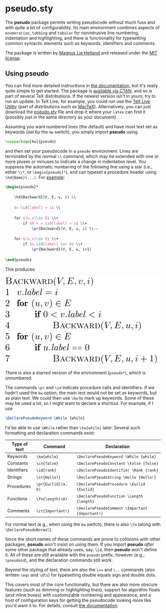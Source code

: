 # pseudo.sty

The **pseudo** package permits writing pseudocode without much fuss and with
quite a bit of configurability. Its main environment combines aspects of
`enumeration`, `tabbing` and `tabular` for nonintrusive line numbering,
indentation and highlighting, and there is functionality for typesetting
common syntactic elements such as keywords, identifiers and comments.

The package is written by [Magnus Lie Hetland](mailto:mlh@ntnu.no) and
released under the [MIT license](LICENSE).

## Using pseudo

You can find more detailed instructions in [the
documentation](doc/pseudo.pdf), but it's really quite simple to get started.
The package is [available via CTAN](https://ctan.org/pkg/pseudo), and so is
part of several TeX distributions. If the newest version isn't in yours, try
to run an update. In TeX Live, for example, you could run use the [TeX Live
Utility](http://amaxwell.github.io/tlutility/) (part of distributions such as
[MacTeX](https://tug.org/mactex/)). Alternatively, you can just download the
[pseudo.sty](pseudo.sty) file and drop it where your `latex` can find it
(possibly just in the same directory as your document).

Assuming you want numbered lines (the default) and have most text set as
keywords (set by the `kw` switch), you simply import **pseudo** using

```tex
\usepackage[kw]{pseudo}
```

and then set your pseudocode in a `pseudo` environment. Lines are terminated
by the normal `\\` command, which may be extended with one or more pluses or
minuses to indicate a change in indentation level. You suppress the automatic
numbering of the following line using a star (i.e., either `\\*`, or
`\begin{pseudo}*`), and can typeset a procedure header using `\hd{Name}(...)`.
For [example](https://mipmip.org/tidbits/pasa.pdf):

```tex
\begin{pseudo}*

    \hd{Backward}(V, E, v, i) \\

    $v.\id{label} = i$ \\

    for $(u,v)\in E$ \\+
        if $0 < v.\id{label} < i$ \\+
            \pr{Backward}(V, E, u, i) \\--

    for $(u,v)\in E$ \\+
        if $u.\id{label} \== 0$ \\+
            \pr{Backward}(V, E, u, i+1)

\end{pseudo}
```

This produces:

<img src="doc/fig/readmefig.svg"/>

There is also a starred version of the environment (`pseudo*`), which
is unnumbered.

The commands `\pr` and `\id` indicate procedure calls and identifiers.
If we hadn't used the `kw` option, the main text would not be set as keywords,
but as plain text. We could then use `\kw` to mark up keywords. Some of these
may be used a lot, so I might want to declare a shortcut. For example, if
I use

```tex
\DeclarePseudoKeyword \While {while}
```

I'd be able to use `\While` rather than `\kw{while}` later. Several such
formatting and declaration commands exist:

| Type of text | Command             | Declaration                                     |
| ------------ | ------------------- | ----------------------------------------------- |
| Keywords     | `\kw{while}`        | `\DeclarePseudoKeyword \While {while}`          |
| Constants    | `\cn{false}`        | `\DeclarePseudoConstant \False {false}`         |
| Identifiers  | `\id{rank}`         | `\DeclarePseudoIdentifier \Rank {rank}`         |
| Strings      | `\st{Hello!}`       | `\DeclarePseudoString \Hello {Hello!}`          |
| Procedures   | `\pr{Euclid}(a, b)` | `\DeclarePseudoProcedure \Euclid {Euclid}`      |
| Functions    | `\fn{length}(A)`    | `\DeclarePseudoFunction \Length {length}`       |
| Comments     | `\ct{Important!}`   | `\DeclarePseudoComment \Important {Important!}` |

For normal text (e.g., when using the `kw` switch), there is also `\tn` (along
with `\DeclarePseudoNormal`).

Since the short names of these commands are prone to collisions with other
packages, **pseudo** won't insist on using them. If you import **pseudo**
*after* some other package that already uses, say, `\id`, then **pseudo**
won't define it. All of these are still available with the `pseudo` prefix,
however (e.g., `\pseudoid`), and the declaration commands still work.

Beyond the styling of text, there are also the `\==` and `\..` commands
(also written `\eqs` and `\dts`) for typesetting double equals sign and double
dots.

This covers most of the core functionality, but there are also more obscure
features (such as dimming or highlighting lines), support for algorithm floats
(and inline boxes) with customizable numbering and appearance, and a host of
configuration keys for getting the pseudocode looking more like you'd want it
to. For details, consult [the documentation](doc/pseudo.pdf).
